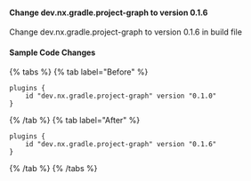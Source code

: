 #### Change dev.nx.gradle.project-graph to version 0.1.6

Change dev.nx.gradle.project-graph to version 0.1.6 in build file

#### Sample Code Changes

{% tabs %}
{% tab label="Before" %}

```{% fileName="build.gradle" %}
plugins {
	id "dev.nx.gradle.project-graph" version "0.1.0"
}
```

{% /tab %}
{% tab label="After" %}

```{% fileName="build.gradle" %}
plugins {
    id "dev.nx.gradle.project-graph" version "0.1.6"
}
```

{% /tab %}
{% /tabs %}
